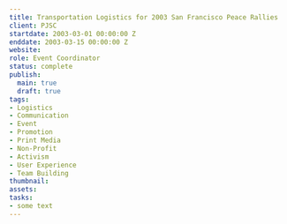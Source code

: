 ```yaml
---
title: Transportation Logistics for 2003 San Francisco Peace Rallies
client: PJSC
startdate: 2003-03-01 00:00:00 Z
enddate: 2003-03-15 00:00:00 Z
website: 
role: Event Coordinator
status: complete
publish:
  main: true
  draft: true
tags:
- Logistics
- Communication
- Event
- Promotion
- Print Media
- Non-Profit
- Activism
- User Experience
- Team Building
thumbnail: 
assets: 
tasks:
- some text
---
```


